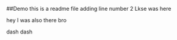 ##Demo
this is a readme file
adding line number 2 
Lkse was here


hey I was also there bro 

dash dash
